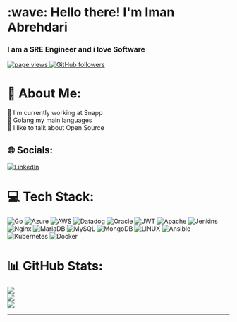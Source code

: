 <h1 align="left" >:wave: Hello there! I'm Iman Abrehdari</h1>
<h3 align="left">I am a SRE Engineer and i love Software </h3>


<p align="left">
  <a href="https://github.com/imanabr77/imanabr77">
    <img src="https://komarev.com/ghpvc/?username=imanabr77" alt="page views" />
  </a>
  <a href="https://github.com/imanabr77?tab=followers">
    <img alt="GitHub followers" src="https://img.shields.io/github/followers/imanabr77?color=green&logo=github">
  </a>
</p>



# 💫 About Me:
🏢  I'm currently working at Snapp<br>🌱   Golang  my main languages<br>💬  I like to talk about Open Source<br>


## 🌐 Socials:
[![LinkedIn](https://img.shields.io/badge/LinkedIn-%230077B5.svg?logo=linkedin&logoColor=white)](https://linkedin.com/in/https://www.linkedin.com/in/iman-abrehdari-13812001/) 

# 💻 Tech Stack:
![Go](https://img.shields.io/badge/go-%2300ADD8.svg?style=for-the-badge&logo=go&logoColor=white) ![Azure](https://img.shields.io/badge/azure-%230072C6.svg?style=for-the-badge&logo=azure-devops&logoColor=white) ![AWS](https://img.shields.io/badge/AWS-%23FF9900.svg?style=for-the-badge&logo=amazon-aws&logoColor=white) ![Datadog](https://img.shields.io/badge/datadog-%23632CA6.svg?style=for-the-badge&logo=datadog&logoColor=white) ![Oracle](https://img.shields.io/badge/Oracle-F80000?style=for-the-badge&logo=oracle&logoColor=white) ![JWT](https://img.shields.io/badge/JWT-black?style=for-the-badge&logo=JSON%20web%20tokens) ![Apache](https://img.shields.io/badge/apache-%23D42029.svg?style=for-the-badge&logo=apache&logoColor=white) ![Jenkins](https://img.shields.io/badge/jenkins-%232C5263.svg?style=for-the-badge&logo=jenkins&logoColor=white) ![Nginx](https://img.shields.io/badge/nginx-%23009639.svg?style=for-the-badge&logo=nginx&logoColor=white) ![MariaDB](https://img.shields.io/badge/MariaDB-003545?style=for-the-badge&logo=mariadb&logoColor=white) ![MySQL](https://img.shields.io/badge/mysql-%2300f.svg?style=for-the-badge&logo=mysql&logoColor=white) ![MongoDB](https://img.shields.io/badge/MongoDB-%234ea94b.svg?style=for-the-badge&logo=mongodb&logoColor=white) ![LINUX](https://img.shields.io/badge/Linux-FCC624?style=for-the-badge&logo=linux&logoColor=black) ![Ansible](https://img.shields.io/badge/ansible-%231A1918.svg?style=for-the-badge&logo=ansible&logoColor=white) ![Kubernetes](https://img.shields.io/badge/kubernetes-%23326ce5.svg?style=for-the-badge&logo=kubernetes&logoColor=white) ![Docker](https://img.shields.io/badge/docker-%230db7ed.svg?style=for-the-badge&logo=docker&logoColor=white)
# 📊 GitHub Stats:
![](https://github-readme-stats.vercel.app/api?username=imanabr77&theme=synthwave&hide_border=false&include_all_commits=false&count_private=false)<br/>
![](https://github-readme-streak-stats.herokuapp.com/?user=imanabr77&theme=synthwave&hide_border=false)<br/>
![](https://github-readme-stats.vercel.app/api/top-langs/?username=imanabr77&theme=synthwave&hide_border=false&include_all_commits=false&count_private=false&layout=compact)

---


<!-- Proudly created with GPRM ( https://gprm.itsvg.in ) -->
